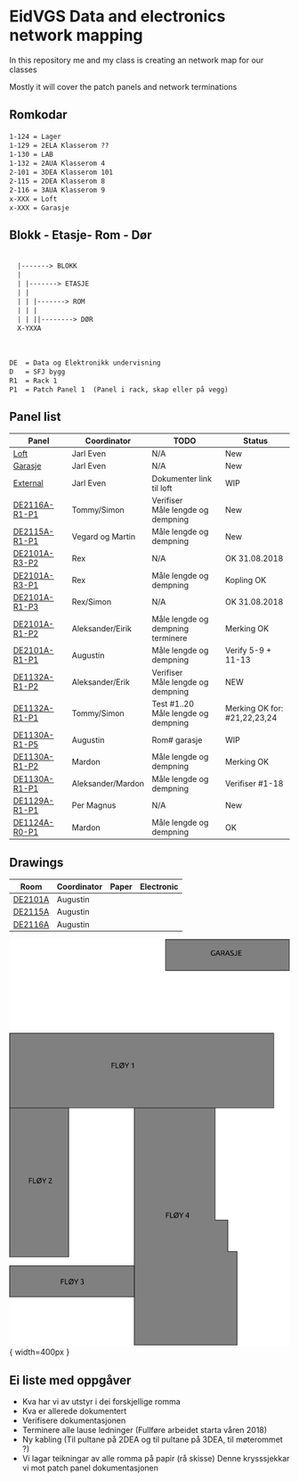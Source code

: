 <h1>EidVGS Data and electronics network mapping</h1>

<p>In this repository me and my class is creating an network map for our classes</p>
<p>Mostly it will cover the patch panels and network terminations</p>

## Romkodar
```
1-124 = Lager
1-129 = 2ELA Klasserom ??
1-130 = LAB
1-132 = 2AUA Klasserom 4
2-101 = 3DEA Klasserom 101
2-115 = 2DEA Klasserom 8
2-116 = 3AUA Klasserom 9
x-XXX = Loft
x-XXX = Garasje

```

## Blokk - Etasje- Rom - Dør
```
 
  |-------> BLOKK
  |
  | |-------> ETASJE
  | |  
  | | |-------> ROM
  | | |
  | | ||--------> DØR
  X-YXXA
  
  
```

```
DE	= Data og Elektronikk undervisning
D	= SFJ bygg
R1	= Rack 1					       
P1	= Patch Panel 1	 (Panel i rack, skap eller på vegg)
```

## Panel list
[comment]: # (Autotable start)

|                  Panel                 |   Coordinator   |                  TODO                 |             Status             |
|----------------------------------------|-----------------|---------------------------------------|--------------------------------|
|[Loft](Panels/Loft.md)                  |Jarl Even        |N/A                                    |New                             |
|[Garasje](Panels/Garasje.md)            |Jarl Even        |N/A                                    |New                             |
|[External](Panels/External.md)          |Jarl Even        |Dokumenter link til loft               |WIP                             |
|[DE2116A-R1-P1](Panels/DE2116A-R1-P1.md)|Tommy/Simon      |Verifiser<br/>Måle lengde og dempning  |New                             |
|[DE2115A-R1-P1](Panels/DE2115A-R1-P1.md)|Vegard og Martin |Måle lengde og dempning                |New                             |
|[DE2101A-R3-P2](Panels/DE2101A-R3-P2.md)|Rex              |N/A                                    |OK 31.08.2018                   |
|[DE2101A-R3-P1](Panels/DE2101A-R3-P1.md)|Rex              |Måle lengde og dempning                |Kopling OK                      |
|[DE2101A-R1-P3](Panels/DE2101A-R1-P3.md)|Rex/Simon        |N/A                                    |OK 31.08.2018                   |
|[DE2101A-R1-P2](Panels/DE2101A-R1-P2.md)|Aleksander/Eirik |Måle lengde og dempning<br/>terminere  |Merking OK                      |
|[DE2101A-R1-P1](Panels/DE2101A-R1-P1.md)|Augustin         |Måle lengde og dempning                |Verify 5-9 + 11-13              |
|[DE1132A-R1-P2](Panels/DE1132A-R1-P2.md)|Aleksander/Erik  |Verifiser<br/>Måle lengde og dempning  |NEW                             |
|[DE1132A-R1-P1](Panels/DE1132A-R1-P1.md)|Tommy/Simon      |Test #1..20<br/>Måle lengde og dempning|Merking OK for:<br/>#21,22,23,24|
|[DE1130A-R1-P5](Panels/DE1130A-R1-P5.md)|Augustin         |Rom# garasje                           |WIP                             |
|[DE1130A-R1-P2](Panels/DE1130A-R1-P2.md)|Mardon           |Måle lengde og dempning                |Merking OK                      |
|[DE1130A-R1-P1](Panels/DE1130A-R1-P1.md)|Aleksander/Mardon|Måle lengde og dempning                |Verifiser #1-18                 |
|[DE1129A-R1-P1](Panels/DE1129A-R1-P1.md)|Per Magnus       |N/A                                    |New                             |
|[DE1124A-R0-P1](Panels/DE1124A-R0-P1.md)|Mardon           |Måle lengde og dempning                |OK                              |

[comment]: # (Autotable stop)

## Drawings 
|                  Room                   |     Coordinator     | Paper | Electronic  |
|-----------------------------------------|---------------------|-------|-------------|
|[DE2101A](./Drawings/2101A-FloorPlan.svg)|Augustin             |       |             |
|[DE2115A](./Drawings/2115A-FloorPlan.svg)|Augustin             |       |             |
|[DE2116A](./Drawings/2116A-FloorPlan.svg)|Augustin             |       |             |


![EidVGS](./Drawings/EIDVGS-SectionPlan.png){ width=400px }


## Ei liste med oppgåver 

* Kva har vi av utstyr i dei forskjellige romma
* Kva er allerede dokumentert
* Verifisere dokumentasjonen
* Terminere alle lause ledninger (Fullføre arbeidet starta våren 2018)
* Ny kabling (Til pultane på 2DEA og til pultane på 3DEA, til møterommet ?)
* Vi lagar teikningar av alle romma på papir (rå skisse) Denne krysssjekkar vi mot patch panel dokumentasjonen



